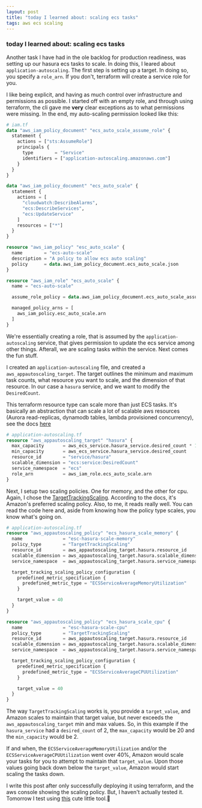 ```yaml
---
layout: post
title: "today I learned about: scaling ecs tasks"
tags: aws ecs scaling
---
```

### today I learned about: scaling ecs tasks
Another task I have had in the ole backlog for production readiness, was setting up our hasura ecs tasks to scale. In doing this, I leared about `application-autoscaling`. The first step is setting up a target. In doing so, you specify a `role_arn`. If you don't, terraform will create a service role for you.

I like being explicit, and having as much control over infrastructure and permissions as possible. I started off with an empty role, and through using terraform, the cli gave me **very** clear exceptions as to what permissions were missing. In the end, my auto-scaling permission looked like this:

```terraform
# iam.tf
data "aws_iam_policy_document" "ecs_auto_scale_assume_role" {
  statement {
    actions = ["sts:AssumeRole"]
    principals {
      type        = "Service"
      identifiers = ["application-autoscaling.amazonaws.com"]
    }
  }
}

data "aws_iam_policy_document" "ecs_auto_scale" {
  statement {
    actions = [
      "cloudwatch:DescribeAlarms",
      "ecs:DescribeServices",
      "ecs:UpdateService"
    ]
    resources = ["*"]
  }
}

resource "aws_iam_policy" "esc_auto_scale" {
  name        = "ecs-auto-scale"
  description = "A policy to allow ecs auto scaling"
  policy      = data.aws_iam_policy_document.ecs_auto_scale.json
}

resource "aws_iam_role" "ecs_auto_scale" {
  name = "ecs-auto-scale"

  assume_role_policy = data.aws_iam_policy_document.ecs_auto_scale_assume_role.json

  managed_policy_arns = [
    aws_iam_policy.esc_auto_scale.arn
  ]
}
```

We're essentially creating a role, that is assumed by the `application-autoscaling` service, that gives permission to update the ecs service among other things. Afterall, we are scaling tasks within the service. Next comes the fun stuff.

I created an `application-autoscaling` file, and created a `aws_appautoscaling_target`. The target outlines the minimum and maximum task counts, what resource you want to scale, and the dimension of that resource. In our case a `hasura` service, and we want to modify the `DesiredCount`.

This terraform resource type can scale more than just ECS tasks. It's basically an abstraction that can scale a lot of scalable aws resources (Aurora read-replicas, dynamodb tables, lambda provisioned concurrency), see the docs [here](https://docs.aws.amazon.com/autoscaling/application/userguide/what-is-application-auto-scaling.html)

```terraform
# application-autoscaling.tf
resource "aws_appautoscaling_target" "hasura" {
  max_capacity       = aws_ecs_service.hasura_service.desired_count * 10
  min_capacity       = aws_ecs_service.hasura_service.desired_count
  resource_id        = "service/hasura"
  scalable_dimension = "ecs:service:DesiredCount"
  service_namespace  = "ecs"
  role_arn           = aws_iam_role.ecs_auto_scale.arn
}
```

Next, I setup two scaling policies. One for memory, and the other for cpu. Again, I chose the [TargetTrackingScaling](https://docs.aws.amazon.com/AmazonECS/latest/developerguide/service-autoscaling-targettracking.html). According to the docs, it's Amazon's preferred scaling policy. Also, to me, it reads really well. You can read the code here and, aside from knowing how the policy type scales, you know what's going on.

```terraform
# application-autoscaling.tf
resource "aws_appautoscaling_policy" "ecs_hasura_scale_memory" {
  name               = "esc-hasura-scale-memory"
  policy_type        = "TargetTrackingScaling"
  resource_id        = aws_appautoscaling_target.hasura.resource_id
  scalable_dimension = aws_appautoscaling_target.hasura.scalable_dimension
  service_namespace  = aws_appautoscaling_target.hasura.service_namespace

  target_tracking_scaling_policy_configuration {
    predefined_metric_specification {
      predefined_metric_type = "ECSServiceAverageMemoryUtilization"
    }

    target_value = 40
  }
}

resource "aws_appautoscaling_policy" "ecs_hasura_scale_cpu" {
  name               = "esc-hasura-scale-cpu"
  policy_type        = "TargetTrackingScaling"
  resource_id        = aws_appautoscaling_target.hasura.resource_id
  scalable_dimension = aws_appautoscaling_target.hasura.scalable_dimension
  service_namespace  = aws_appautoscaling_target.hasura.service_namespace

  target_tracking_scaling_policy_configuration {
    predefined_metric_specification {
      predefined_metric_type = "ECSServiceAverageCPUUtilization"
    }

    target_value = 40 
  }
}
```

The way `TargetTrackingScaling` works is, you provide a `target_value`, and Amazon scales to maintain that target value, but never exceeds the `aws_appautoscaling_target` min and max values. So, in this example if the `hasura_service` had a `desired_count` of 2, the `max_capacity` would be 20 and the `min_capacity` would be 2.

If and when, the `ECSServiceAverageMemoryUtilization` and/or the `ECSServiceAverageCPUUtilization` went over 40%, Amazon would scale your tasks for you to attempt to maintain that `target_value`. Upon those values going back down below the `target_value`, Amazon would start scaling the tasks down.

I write this post after only successfully deploying it using terraform, and the aws console showing the scaling policy. But, I haven't actually tested it. Tomorrow I test using [this](https://httpd.apache.org/docs/2.4/programs/ab.html) cute little tool.🤞
